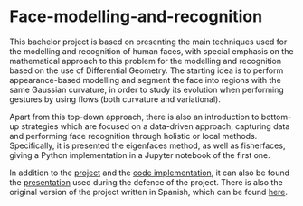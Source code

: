 # Face-modelling-and-recognition
This bachelor project is based on presenting the main techniques used for the modelling and recognition of human faces, with special emphasis on the mathematical approach to this problem for the modelling and recognition based on the use of Differential Geometry. The starting idea is to perform appearance-based modelling and segment the face into regions with the same Gaussian curvature, in order to study its evolution when performing gestures by using flows (both curvature and variational).

Apart from this top-down approach, there is also an introduction to bottom-up strategies which are focused on a data-driven approach, capturing data and performing face recognition through holistic or local methods. Specifically, it is presented the eigenfaces method, as well as fisherfaces, giving a Python implementation in a Jupyter notebook of the first one.

In addition to the [project](./Project.pdf) and the [code implementation](./Eigenfaces.ipynb), it can also be found the [presentation](./Presentation.pdf) used during the defence of the project. There is also the original version of the project written in Spanish, which can be found [here](https://github.com/Malexba/tfg_matematicas).
